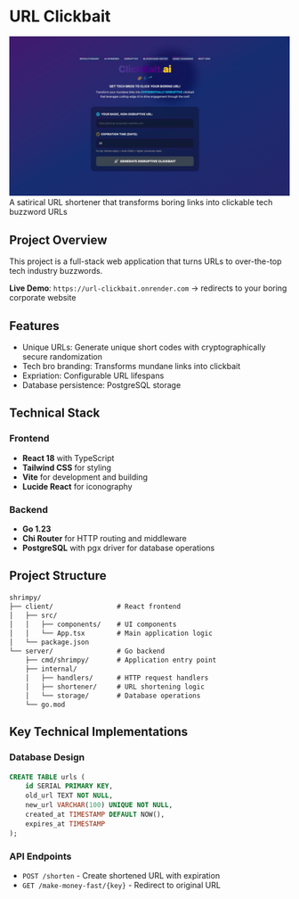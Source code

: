 # URL Clickbait
![Photo of homepage of project](homepage.png)
A satirical URL shortener that transforms boring links into clickable tech buzzword URLs

## Project Overview

This project is a full-stack web application that turns URLs to over-the-top tech industry buzzwords.

**Live Demo**: `https://url-clickbait.onrender.com` → redirects to your boring corporate website

## Features

- Unique URLs: Generate unique short codes with cryptographically secure randomization
- Tech bro branding: Transforms mundane links into clickbait
- Expriation: Configurable URL lifespans
- Database persistence: PostgreSQL storage 

## Technical Stack

### Frontend
- **React 18** with TypeScript
- **Tailwind CSS** for styling
- **Vite** for development and building
- **Lucide React** for iconography

### Backend
- **Go 1.23** 
- **Chi Router** for HTTP routing and middleware
- **PostgreSQL** with pgx driver for database operations

## Project Structure

```
shrimpy/
├── client/                # React frontend
│   ├── src/
│   │   ├── components/    # UI components
│   │   └── App.tsx        # Main application logic
│   └── package.json
└── server/                # Go backend
    ├── cmd/shrimpy/       # Application entry point
    ├── internal/
    │   ├── handlers/      # HTTP request handlers
    │   ├── shortener/     # URL shortening logic
    │   └── storage/       # Database operations
    └── go.mod
```

## Key Technical Implementations


### Database Design
```sql
CREATE TABLE urls (
    id SERIAL PRIMARY KEY,
    old_url TEXT NOT NULL,
    new_url VARCHAR(100) UNIQUE NOT NULL,
    created_at TIMESTAMP DEFAULT NOW(),
    expires_at TIMESTAMP
);
```

### API Endpoints
- `POST /shorten` - Create shortened URL with expiration
- `GET /make-money-fast/{key}` - Redirect to original URL